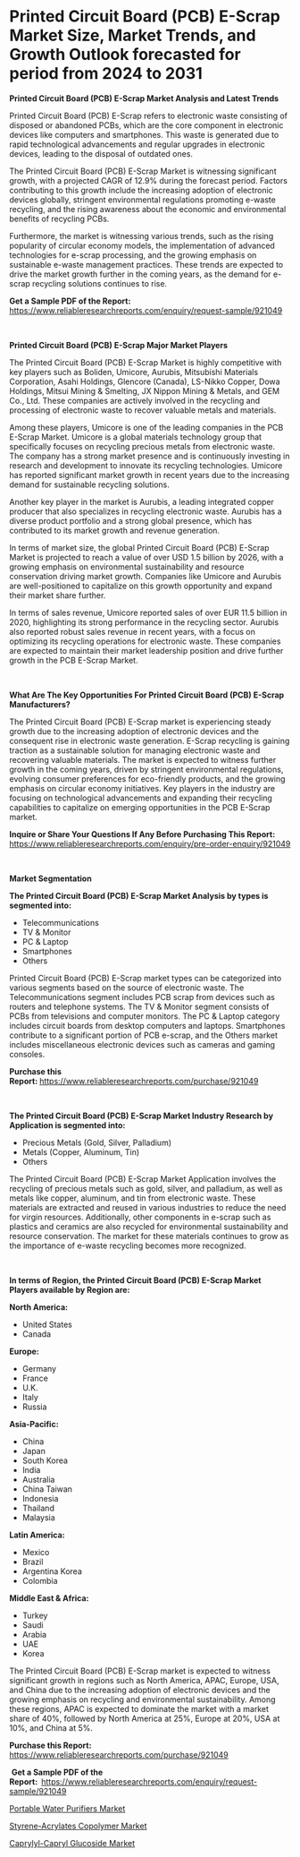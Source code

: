 <p><h1>Printed Circuit Board (PCB) E-Scrap Market Size, Market Trends, and Growth Outlook forecasted for period from 2024 to 2031</h1></p><p><strong>Printed Circuit Board (PCB) E-Scrap Market Analysis and Latest Trends</strong></p>
<p><p>Printed Circuit Board (PCB) E-Scrap refers to electronic waste consisting of disposed or abandoned PCBs, which are the core component in electronic devices like computers and smartphones. This waste is generated due to rapid technological advancements and regular upgrades in electronic devices, leading to the disposal of outdated ones.</p><p>The Printed Circuit Board (PCB) E-Scrap Market is witnessing significant growth, with a projected CAGR of 12.9% during the forecast period. Factors contributing to this growth include the increasing adoption of electronic devices globally, stringent environmental regulations promoting e-waste recycling, and the rising awareness about the economic and environmental benefits of recycling PCBs.</p><p>Furthermore, the market is witnessing various trends, such as the rising popularity of circular economy models, the implementation of advanced technologies for e-scrap processing, and the growing emphasis on sustainable e-waste management practices. These trends are expected to drive the market growth further in the coming years, as the demand for e-scrap recycling solutions continues to rise.</p></p>
<p><strong>Get a Sample PDF of the Report:&nbsp;</strong> <a href="https://www.reliableresearchreports.com/enquiry/request-sample/921049">https://www.reliableresearchreports.com/enquiry/request-sample/921049</a></p>
<p>&nbsp;</p>
<p><strong>Printed Circuit Board (PCB) E-Scrap Major Market Players</strong></p>
<p><p>The Printed Circuit Board (PCB) E-Scrap Market is highly competitive with key players such as Boliden, Umicore, Aurubis, Mitsubishi Materials Corporation, Asahi Holdings, Glencore (Canada), LS-Nikko Copper, Dowa Holdings, Mitsui Mining & Smelting, JX Nippon Mining & Metals, and GEM Co., Ltd. These companies are actively involved in the recycling and processing of electronic waste to recover valuable metals and materials.</p><p>Among these players, Umicore is one of the leading companies in the PCB E-Scrap Market. Umicore is a global materials technology group that specifically focuses on recycling precious metals from electronic waste. The company has a strong market presence and is continuously investing in research and development to innovate its recycling technologies. Umicore has reported significant market growth in recent years due to the increasing demand for sustainable recycling solutions.</p><p>Another key player in the market is Aurubis, a leading integrated copper producer that also specializes in recycling electronic waste. Aurubis has a diverse product portfolio and a strong global presence, which has contributed to its market growth and revenue generation.</p><p>In terms of market size, the global Printed Circuit Board (PCB) E-Scrap Market is projected to reach a value of over USD 1.5 billion by 2026, with a growing emphasis on environmental sustainability and resource conservation driving market growth. Companies like Umicore and Aurubis are well-positioned to capitalize on this growth opportunity and expand their market share further.</p><p>In terms of sales revenue, Umicore reported sales of over EUR 11.5 billion in 2020, highlighting its strong performance in the recycling sector. Aurubis also reported robust sales revenue in recent years, with a focus on optimizing its recycling operations for electronic waste. These companies are expected to maintain their market leadership position and drive further growth in the PCB E-Scrap Market.</p></p>
<p>&nbsp;</p>
<p><strong>What Are The Key Opportunities For Printed Circuit Board (PCB) E-Scrap Manufacturers?</strong></p>
<p><p>The Printed Circuit Board (PCB) E-Scrap market is experiencing steady growth due to the increasing adoption of electronic devices and the consequent rise in electronic waste generation. E-Scrap recycling is gaining traction as a sustainable solution for managing electronic waste and recovering valuable materials. The market is expected to witness further growth in the coming years, driven by stringent environmental regulations, evolving consumer preferences for eco-friendly products, and the growing emphasis on circular economy initiatives. Key players in the industry are focusing on technological advancements and expanding their recycling capabilities to capitalize on emerging opportunities in the PCB E-Scrap market.</p></p>
<p><strong>Inquire or Share Your Questions If Any Before Purchasing This Report:</strong> <a href="https://www.reliableresearchreports.com/enquiry/pre-order-enquiry/921049">https://www.reliableresearchreports.com/enquiry/pre-order-enquiry/921049</a></p>
<p>&nbsp;</p>
<p><strong>Market Segmentation</strong></p>
<p><strong>The Printed Circuit Board (PCB) E-Scrap Market Analysis by types is segmented into:</strong></p>
<p><ul><li>Telecommunications</li><li>TV & Monitor</li><li>PC & Laptop</li><li>Smartphones</li><li>Others</li></ul></p>
<p><p>Printed Circuit Board (PCB) E-Scrap market types can be categorized into various segments based on the source of electronic waste. The Telecommunications segment includes PCB scrap from devices such as routers and telephone systems. The TV & Monitor segment consists of PCBs from televisions and computer monitors. The PC & Laptop category includes circuit boards from desktop computers and laptops. Smartphones contribute to a significant portion of PCB e-scrap, and the Others market includes miscellaneous electronic devices such as cameras and gaming consoles.</p></p>
<p><strong>Purchase this Report:&nbsp;</strong><a href="https://www.reliableresearchreports.com/purchase/921049">https://www.reliableresearchreports.com/purchase/921049</a></p>
<p>&nbsp;</p>
<p><strong>The Printed Circuit Board (PCB) E-Scrap Market Industry Research by Application is segmented into:</strong></p>
<p><ul><li>Precious Metals (Gold, Silver, Palladium)</li><li>Metals (Copper, Aluminum, Tin)</li><li>Others</li></ul></p>
<p><p>The Printed Circuit Board (PCB) E-Scrap Market Application involves the recycling of precious metals such as gold, silver, and palladium, as well as metals like copper, aluminum, and tin from electronic waste. These materials are extracted and reused in various industries to reduce the need for virgin resources. Additionally, other components in e-scrap such as plastics and ceramics are also recycled for environmental sustainability and resource conservation. The market for these materials continues to grow as the importance of e-waste recycling becomes more recognized.</p></p>
<p>&nbsp;</p>
<p><strong>In terms of Region, the Printed Circuit Board (PCB) E-Scrap Market Players available by Region are:</strong></p>
<p>
    <p> <strong> North America: </strong>
        <ul>
            <li>United States</li>
            <li>Canada</li>
        </ul>
        </p> 
    <p> <strong> Europe: </strong>
        <ul>
            <li>Germany</li>
            <li>France</li>
            <li>U.K.</li>
            <li>Italy</li>
            <li>Russia</li>
        </ul>
        </p> 
    <p> <strong> Asia-Pacific: </strong>
        <ul>
            <li>China</li>
            <li>Japan</li>
            <li>South Korea</li>
            <li>India</li>
            <li>Australia</li>
            <li>China Taiwan</li>
            <li>Indonesia</li>
            <li>Thailand</li>
            <li>Malaysia</li>
        </ul>
        </p> 
    <p> <strong> Latin America: </strong>
        <ul>
            <li>Mexico</li>
            <li>Brazil</li>
            <li>Argentina Korea</li>
            <li>Colombia</li>
        </ul>
        </p> 
    <p> <strong> Middle East & Africa: </strong>
        <ul>
            <li>Turkey</li>
            <li>Saudi</li>
            <li>Arabia</li>
            <li>UAE</li>
            <li>Korea</li>
        </ul>
    </p>
    </p>
<p><p>The Printed Circuit Board (PCB) E-Scrap market is expected to witness significant growth in regions such as North America, APAC, Europe, USA, and China due to the increasing adoption of electronic devices and the growing emphasis on recycling and environmental sustainability. Among these regions, APAC is expected to dominate the market with a market share of 40%, followed by North America at 25%, Europe at 20%, USA at 10%, and China at 5%.</p></p>
<p><strong>Purchase this Report: </strong><a href="https://www.reliableresearchreports.com/purchase/921049">https://www.reliableresearchreports.com/purchase/921049</a></p>
<p>&nbsp;<strong>Get a Sample PDF of the Report:&nbsp;&nbsp;</strong><a href="https://www.reliableresearchreports.com/enquiry/request-sample/921049">https://www.reliableresearchreports.com/enquiry/request-sample/921049</a></p>
<p><strong></strong></p>
<p><p><a href="https://issuu.com/reportprime-2/docs/portable-water-purifiers-market-size-2030.pptx">Portable Water Purifiers Market</a></p><p><a href="https://github.com/beatblasta/Market-Research-Report-List-2/blob/main/styrene-acrylates-copolymer-market.md">Styrene-Acrylates Copolymer Market</a></p><p><a href="https://github.com/shotows/Market-Research-Report-List-1/blob/main/caprylyl-capryl-glucoside-market.md">Caprylyl-Capryl Glucoside Market</a></p></p>